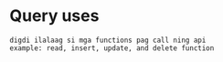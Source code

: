 # Query uses

    digdi ilalaag si mga functions pag call ning api
    example: read, insert, update, and delete function
    